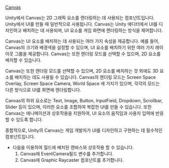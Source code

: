 [Canvas](https://docs.unity3d.com/kr/current/Manual/UICanvas.html)

Unity에서 Canvas는 2D 그래픽 요소를 렌더링하는 데 사용되는 컴포넌트입니다. Unity에서 UI를 만들 때 일반적으로 사용됩니다. Canvas는 Unity 에디터에서 UI를 디자인하고 배치하는 데 사용되며, UI 요소를 게임 화면에 렌더링하는 방식을 제어합니다.

Canvas는 UI 요소를 배치하는 데 사용되는 여러 가지 속성을 제공합니다. 예를 들어, Canvas의 크기와 배경색을 설정할 수 있으며, UI 요소를 배치하기 위한 여러 가지 레이아웃 그룹을 제공합니다. Canvas는 또한 렌더링 모드를 선택할 수 있으며, 2D 요소를 배치할 수 있습니다.

Canvas는 또한 렌더링 모드를 선택할 수 있으며, 2D 요소를 배치하는 것 외에도 3D 요소를 배치하는 데도 사용될 수 있습니다. Canvas의 렌더링 모드는 Screen Space Overlay, Screen Space Camera, World Space 세 가지가 있으며, 각각의 모드는 다른 방식으로 UI를 화면에 렌더링합니다.

Canvas의 하위 요소로는 Text, Image, Button, InputField, Dropdown, Scrollbar, Slider 등이 있으며, 이러한 요소를 조합하여 복잡한 UI를 만들 수 있습니다. 또한 Canvas는 애니메이션과 상호작용을 지원하여, UI 요소의 움직임과 사용자 입력에 반응할 수 있도록 합니다.

종합적으로, Unity의 Canvas는 게임 개발자가 UI를 디자인하고 구현하는 데 필수적인 컴포넌트입니다.

* 다음을 이용하여 월드에 배치된 캔바스와 상호작용 할 수 있습니다.
  1. Canvas에 EventCamera필드 변수를 추가합니다.
  2. Canvas에 Graphic Raycaster 컴포넌트를 추가합니다.